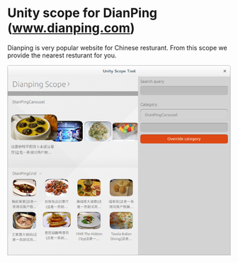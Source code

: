Unity scope for DianPing (www.dianping.com)
===
Dianping is very popular website for Chinese resturant.
From this scope we provide the nearest resturant for you.

![screenshot][screenshot]

[screenshot]: https://github.com/binli/script_factory/raw/master/scopes/dianping/dianpnig-scope.png
